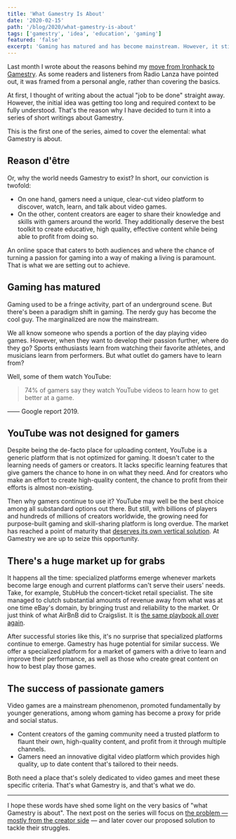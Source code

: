 ```yaml
---
title: 'What Gamestry Is About'
date: '2020-02-15'
path: '/blog/2020/what-gamestry-is-about'
tags: ['gamestry', 'idea', 'education', 'gaming']
featured: 'false'
excerpt: 'Gaming has matured and has become mainstream. However, it still lacks a dedicated platform to discover, watch, learn, and talk about video games. The current solutions for both gamers and creators remain subpar. At Gamestry we are ready to seize this opportunity.'
---
```


Last month I wrote about the reasons behind my [move from Ironhack to Gamestry](/blog/2020/hi-from-gamestry). As some readers and listeners from Radio Lanza have pointed out, it was framed from a personal angle, rather than covering the basics.

At first, I thought of writing about the actual "job to be done" straight away. However, the initial idea was getting too long and required context to be fully understood. That's the reason why I have decided to turn it into a series of short writings about Gamestry.

This is the first one of the series, aimed to cover the elemental: what Gamestry is about.

## Reason d'être

Or, why the world needs Gamestry to exist? In short, our conviction is twofold:

- On one hand, gamers need a unique, clear-cut video platform to discover, watch, learn, and talk about video games.
- On the other, content creators are eager to share their knowledge and skills with gamers around the world. They additionally deserve the best toolkit to create educative, high quality, effective content while being able to profit from doing so.

An online space that caters to both audiences and where the chance of turning a passion for gaming into a way of making a living is paramount. That is what we are setting out to achieve.

## Gaming has matured

Gaming used to be a fringe activity, part of an underground scene. But there's been a paradigm shift in gaming. The nerdy guy has become the cool guy. The marginalized are now the mainstream.

We all know someone who spends a portion of the day playing video games. However, when they want to develop their passion further, where do they go? Sports enthusiasts learn from watching their favorite athletes, and musicians learn from performers. But what outlet do gamers have to learn from?

Well, some of them watch YouTube:

> 74% of gamers say they watch YouTube videos to learn how to get better at a game.

—— Google report 2019.

## YouTube was not designed for gamers

Despite being the de-facto place for uploading content, YouTube is a generic platform that is not optimized for gaming. It doesn't cater to the learning needs of gamers or creators. It lacks specific learning features that give gamers the chance to hone in on what they need. And for creators who make an effort to create high-quality content, the chance to profit from their efforts is almost non-existing.

Then why gamers continue to use it? YouTube may well be the best choice among all substandard options out there. But still, with billions of players and hundreds of millions of creators worldwide, the growing need for purpose-built gaming and skill-sharing platform is long overdue. The market has reached a point of maturity that [deserves its own vertical solution](https://stratechery.com/concept/business-models/horizontal-versus-vertical/). At Gamestry we are up to seize this opportunity.

## There's a huge market up for grabs

It happens all the time: specialized platforms emerge whenever markets become large enough and current platforms can't serve their users' needs. Take, for example, StubHub the concert-ticket retail specialist. The site managed to clutch substantial amounts of revenue away from what was at one time eBay's domain, by bringing trust and reliability to the market. Or just think of what AirBnB did to Craigslist. It is [the same playbook all over again](https://thegongshow.tumblr.com/post/345941486/the-spawn-of-craigslist-like-most-vcs-that-focus).

After successful stories like this, it's no surprise that specialized platforms continue to emerge. Gamestry has huge potential for similar success. We offer a specialized platform for a market of gamers with a drive to learn and improve their performance, as well as those who create great content on how to best play those games.

## The success of passionate gamers

Video games are a mainstream phenomenon, promoted fundamentally by younger generations, among whom gaming has become a proxy for pride and social status.

- Content creators of the gaming community need a trusted platform to flaunt their own, high-quality content, and profit from it through multiple channels.
- Gamers need an innovative digital video platform which provides high quality, up to date content that's tailored to their needs.

Both need a place that's solely dedicated to video games and meet these specific criteria. That's what Gamestry is, and that's what we do.

---

I hope these words have shed some light on the very basics of "what Gamestry is about". The next post on the series will focus on [the problem — mostly from the creator side](/blog/2020/creators-are-struggling) — and later cover our proposed solution to tackle their struggles.
